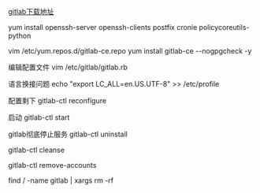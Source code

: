 
[gitlab下载地址](https://mirrors.tuna.tsinghua.edu.cn/gitlab-ce/yum/el7/)

yum install openssh-server openssh-clients postfix cronie policycoreutils-python


vim /etc/yum.repos.d/gitlab-ce.repo
yum install gitlab-ce --nogpgcheck -y


编辑配置文件
vim /etc/gitlab/gitlab.rb


语言换接问题
echo "export LC_ALL=en.US.UTF-8" >> /etc/profile

配置剩下
gitlab-ctl reconfigure

启动
gitlab-ctl start

gitlab彻底停止服务
gitlab-ctl uninstall

gitlab-ctl cleanse

gitlab-ctl remove-accounts

find / -name gitlab | xargs rm -rf
